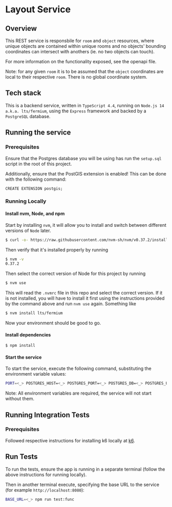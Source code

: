 # Layout Service

## Overview

This REST service is responsbile for `room` and `object` resources, where unique objects are contained within unique rooms and no objects' bounding coordinates can intersect with anothers (ie. no two objects can touch).

For more information on the functionality exposed, see the openapi file.

Note: for any given `room` it is to be assumed that the `object` coordinates are local to their respective `room`. There is no global coordinate system.

## Tech stack

This is a backend service, written in `TypeScript 4.4`, running on `Node.js 14 a.k.a. lts/fermium`, using the `Express` framework and backed by a `PostgreSQL` database.

## Running the service

### Prerequisites

Ensure that the Postgres database you will be using has run the `setup.sql` script in the root of this project.

Additionally, ensure that the PostGIS extension is enabled! This can be done with the following command:
```
CREATE EXTENSION postgis;
```

### Running Locally

#### Install nvm, Node, and npm

Start by installing `nvm`, it will allow you to install and switch between different versions of `Node` later.

```sh
$ curl -o- https://raw.githubusercontent.com/nvm-sh/nvm/v0.37.2/install.sh | bash
```

Then verify that it's installed properly by running

```sh
$ nvm -v
0.37.2
```

Then select the correct version of Node for this project by running

```sh
$ nvm use
```

This will read the `.nvmrc` file in this repo and select the correct version. If it is not installed, you will have to install it first using
the instructions provided by the command above and run `nvm use` again. Something like

```sh
$ nvm install lts/fermium
```

Now your environment should be good to go.

#### Install dependencies

```sh
$ npm install
```

#### Start the service

To start the service, execute the following command, substituting the environment variable values:
```sh
PORT=<_> POSTGRES_HOST=<_> POSTGRES_PORT=<_> POSTGRES_DB=<_> POSTGRES_USER=<_> POSTGRES_PASSWORD=<_> npm run start:dev
```

Note: All environment variables are required, the service will not start without them.

## Running Integration Tests

### Prerequisites

Followed respective instructions for installing k6 locally at [k6](https://k6.io/docs/getting-started/installation/).

## Run Tests

To run the tests, ensure the app is running in a separate terminal (follow the above instructions for running locally).

Then in another terminal execute, specifying the base URL to the service (for example `http://localhost:8080`):
```sh
BASE_URL=<_> npm run test:func
```